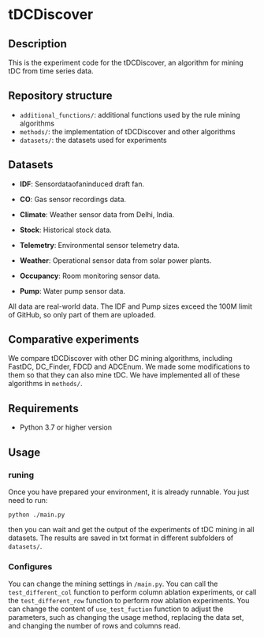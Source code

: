 # tDCDiscover

## Description
This is the experiment code for the tDCDiscover, an algorithm for mining tDC from time series data.

## Repository structure
- `additional_functions/`: additional functions used by the rule mining algorithms
- `methods/`: the implementation of tDCDiscover and other algorithms
- `datasets/`: the datasets used for experiments

## Datasets
 - **IDF**: Sensordataofaninduced draft fan.

 - **CO**: Gas sensor recordings data.

 - **Climate**: Weather sensor data from Delhi, India.

 - **Stock**: Historical stock data.

 - **Telemetry**: Environmental sensor telemetry data.

 - **Weather**: Operational sensor data from solar power plants.

 - **Occupancy**: Room monitoring sensor data.

 - **Pump**: Water pump sensor data.

All data are real-world data. The IDF and Pump sizes exceed the 100M limit of GitHub, so only part of them are uploaded.

## Comparative experiments
We compare tDCDiscover with other DC mining algorithms, including FastDC, DC_Finder, FDCD and ADCEnum. We made some modifications to them so that they can also mine tDC. We have implemented all of these algorithms in `methods/`.

## Requirements
- Python 3.7 or higher version

## Usage

### runing
Once you have prepared your environment, it is already runnable. You just need to run:
```shell
python ./main.py
```
then you can wait and get the output of the experiments of tDC mining in all datasets. The results are saved in txt format in different subfolders of `datasets/`.

### Configures
You can change the mining settings in `/main.py`. You can call the `test_different_col` function to perform column ablation experiments, or call the `test_different_row` function to perform row ablation experiments.
You can change the content of `use_test_fuction` function to adjust the parameters, such as changing the usage method, replacing the data set, and changing the number of rows and columns read.